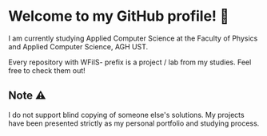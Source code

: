 # Welcome to my GitHub profile! 👋

I am currently studying Applied Computer Science at the Faculty of Physics and Applied Computer Science, AGH UST.

Every repository with WFiIS- prefix is a project / lab from my studies. Feel free to check them out!

## Note ⚠️
I do not support blind copying of someone else's solutions. My projects have been presented strictly as my personal portfolio and studying process.
